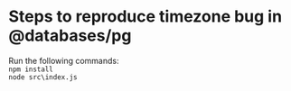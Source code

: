 # Steps to reproduce timezone bug in @databases/pg
Run the following commands:  
`npm install`  
`node src\index.js`  
